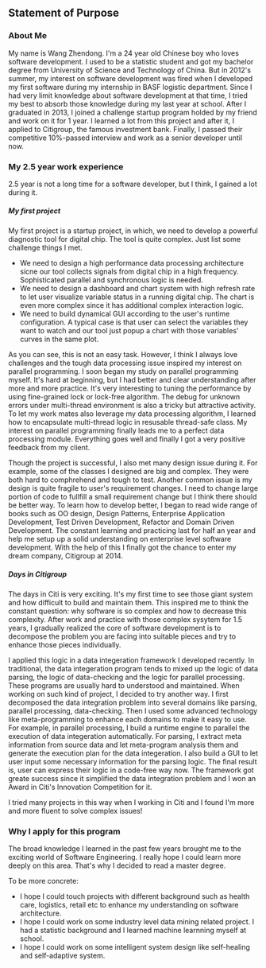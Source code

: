 ## Statement of Purpose

### About Me
  My name is Wang Zhendong. I'm a 24 year old Chinese boy who loves software development. I used to be a statistic student and got my bachelor degree from University of Science and Technology of China. But in 2012's summer, my interest on software development was fired when I developed my first software during my internship in BASF logistic department. Since I had very limit knowledge about software development at that time, I tried my best to absorb those knowledge during my last year at school. After I graduated in 2013, I joined a challenge startup program holded by my friend and work on it for 1 year. I learned a lot from this project and after it, I applied to Citigroup, the famous investment bank. Finally, I passed their competitive 10%-passed interview and work as a senior developer until now. 

### My 2.5 year work experience
2.5 year is not a long time for a software developer, but I think, I gained a lot during it. 

##### My first project
My first project is a startup project, in which, we need to develop a powerful diagnostic tool for digital chip. The tool is quite complex. Just list some challenge things I met.
 
* We need to design a high performance data processing architecture sicne our tool collects signals from digital chip in a high frequency. Sophisticated parallel and synchronous logic is needed.
* We need to design a dashboard and chart system with high refresh rate to let user visualize variable status in a running digital chip. The chart is even more complex since it has additional complex interaction logic.  
* We need to build dynamical GUI according to the user's runtime configuration. A typical case is that user can select the variables they want to watch and our tool just popup a chart with those variables' curves in the same plot.

As you can see, this is not an easy task. However, I think I always love challenges and the tough data processing issue inspired my interest on parallel programming. I soon began my study on parallel programming myself. It's hard at beginning, but I had better and clear understanding after more and more practice. It's very interesting to tuning the performance by using fine-grained lock or lock-free algorithm. The debug for unknown errors under multi-thread environment is also a tricky but attractive activity. To let my work mates also leverage my data processing algorithm, I learned how to encapsulate multi-thread logic in resusable thread-safe class. My interest on parallel programming finally leads me to a perfect data processing module. Everything goes well and finally I got a very positive feedback from my client. 

Though the project is successful,  I also met many design issue during it. For example, some of the classes I designed are big and complex. They were both hard to comphrehend and tough to test. Another common issue is my design is quite fragile to user's requirement changes. I need to change large portion of code  to fullfill a small requirement change but I think there should be better way. To learn how to develop better, I began to read wide range of books such as OO design, Design Patterns, Enterprise Application Development, Test Driven Development, Refactor and Domain Driven Development. The constant learning and practicing last for half an year and help me setup up a solid understanding on enterprise level software development. With the help of this I finally got the chance to enter my dream company, Citigroup at 2014.


##### Days in Citigroup
The days in Citi is very exciting. It's my first time to see those giant system and how difficult to build and maintain them. This inspired me to think the constant question: why software is so complex and how to decrease this complexity. After work and practice with those complex sysytem for 1.5 years, I gradually realized the core of software development is to decompose the problem you are facing into suitable pieces and try to enhance those pieces individually.

I applied this logic in a data integeration framework I developed recently. In traditional, the data integeration program tends to mixed up the logic of data parsing, the logic of data-checking and the logic for parallel processing. These programs are usually hard to understood and maintained. When working on such kind of project, I decided to try another way. I first decomposed the data integration problem into several domains like parsing, parallel processing, data-checking. Then I used some advanced technology like meta-programming to enhance each domains to make it easy to use. For example, in parallel processing, I build a runtime engine to parallel the execution of data integeration automatically. For parsing, I extract meta information from source data and let meta-program analysis them and generate the execution plan for the data integeration. I also build a GUI to let user input some necessary information for the parsing logic. The final result is, user can express their logic in a code-free way now. The framework got greate success since it simplified the data integration problem and I won an Award in Citi's Innovation Competition for it. 

I tried many projects in this way when I working in Citi and I found I'm more and more fluent to solve complex issues! 

### Why I apply for this program
The broad knowledge I learned in the past few years brought me to the exciting world of Software Engineering. I really hope I could learn more deeply on this area. That's why I decided to read a master degree. 

To be more concrete:
* I hope I could touch projects with different background such as health care, logistics, retail etc to enhance my understanding on software architecture.
* I hope I could work on some industry level data mining related project. I had a statistic background and I learned machine learnning myself at school.
* I hope I could work on some intelligent system design like self-healing and self-adaptive system.  


